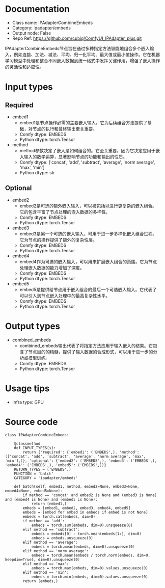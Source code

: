 # Documentation
- Class name: IPAdapterCombineEmbeds
- Category: ipadapter/embeds
- Output node: False
- Repo Ref: https://github.com/cubiq/ComfyUI_IPAdapter_plus.git

IPAdapterCombineEmbeds节点旨在通过多种指定方法智能地组合多个嵌入输入，例如连接、加法、减法、平均、归一化平均、最大值或最小值操作。它在机器学习模型中处理和整合不同嵌入数据到统一格式中发挥关键作用，增强了嵌入操作的灵活性和适应性。

# Input types
## Required
- embed1
    - embed1是节点操作必需的主要嵌入输入。它为后续组合方法提供了基础，对节点的执行和最终输出至关重要。
    - Comfy dtype: EMBEDS
    - Python dtype: torch.Tensor
- method
    - method参数决定了嵌入是如何组合的。它至关重要，因为它决定应用于嵌入输入的数学运算，显著影响节点的功能和输出的性质。
    - Comfy dtype: ['concat', 'add', 'subtract', 'average', 'norm average', 'max', 'min']
    - Python dtype: str
## Optional
- embed2
    - embed2是可选的额外嵌入输入，可以被包括以进行更复杂的嵌入组合。它的包含丰富了节点处理的嵌入数据的多样性。
    - Comfy dtype: EMBEDS
    - Python dtype: torch.Tensor
- embed3
    - embed3是另一个可选的嵌入输入，可用于进一步多样化嵌入组合过程。它为节点的操作提供了额外的复杂性层。
    - Comfy dtype: EMBEDS
    - Python dtype: torch.Tensor
- embed4
    - embed4作为可选的嵌入输入，可以用来扩展嵌入组合的范围。它为节点处理嵌入数据的能力增加了深度。
    - Comfy dtype: EMBEDS
    - Python dtype: torch.Tensor
- embed5
    - embed5是提供给节点用于嵌入组合的最后一个可选嵌入输入。它代表了可以引入到节点嵌入处理中的最高复杂性水平。
    - Comfy dtype: EMBEDS
    - Python dtype: torch.Tensor

# Output types
- combined_embeds
    - combined_embeds输出代表了将指定方法应用于输入嵌入的结果。它包含了节点目的的精髓，提供了输入数据的合成形式，可以用于进一步的分析或模型训练。
    - Comfy dtype: EMBEDS
    - Python dtype: torch.Tensor

# Usage tips
- Infra type: GPU

# Source code
```
class IPAdapterCombineEmbeds:

    @classmethod
    def INPUT_TYPES(s):
        return {'required': {'embed1': ('EMBEDS',), 'method': (['concat', 'add', 'subtract', 'average', 'norm average', 'max', 'min'],)}, 'optional': {'embed2': ('EMBEDS',), 'embed3': ('EMBEDS',), 'embed4': ('EMBEDS',), 'embed5': ('EMBEDS',)}}
    RETURN_TYPES = ('EMBEDS',)
    FUNCTION = 'batch'
    CATEGORY = 'ipadapter/embeds'

    def batch(self, embed1, method, embed2=None, embed3=None, embed4=None, embed5=None):
        if method == 'concat' and embed2 is None and (embed3 is None) and (embed4 is None) and (embed5 is None):
            return (embed1,)
        embeds = [embed1, embed2, embed3, embed4, embed5]
        embeds = [embed for embed in embeds if embed is not None]
        embeds = torch.cat(embeds, dim=0)
        if method == 'add':
            embeds = torch.sum(embeds, dim=0).unsqueeze(0)
        elif method == 'subtract':
            embeds = embeds[0] - torch.mean(embeds[1:], dim=0)
            embeds = embeds.unsqueeze(0)
        elif method == 'average':
            embeds = torch.mean(embeds, dim=0).unsqueeze(0)
        elif method == 'norm average':
            embeds = torch.mean(embeds / torch.norm(embeds, dim=0, keepdim=True), dim=0).unsqueeze(0)
        elif method == 'max':
            embeds = torch.max(embeds, dim=0).values.unsqueeze(0)
        elif method == 'min':
            embeds = torch.min(embeds, dim=0).values.unsqueeze(0)
        return (embeds,)
```